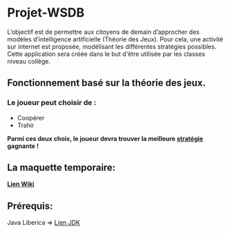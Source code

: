# Projet-WSDB

L’objectif  est  de  permettre  aux  citoyens  de  demain  d’approcher  des  modèles d’intelligence artificielle (Théorie des Jeux).  Pour cela, une activité sur internet est proposée, modélisant les différentes stratégies possibles.  Cette application sera créée dans le but d'être utilisée par les classes niveau collège.

## Fonctionnement basé sur la théorie des jeux.

### Le joueur peut choisir de :
- Coopérer
- Trahir

__Parmi ces deux choix, le joueur devra trouver la  meilleure [stratégie](https://fr.wikipedia.org/wiki/Théorie_des_jeux) gagnante !__



## La maquette  temporaire:

__[Lien  Wiki](https://github.com/thirax/Projet-WSDB/wiki)__


## Prérequis:
Java  Liberica  => [Lien JDK](https://bell-sw.com/pages/java-13.0.1/)
